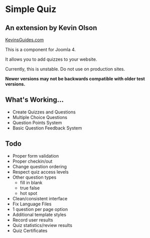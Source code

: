 # Simple Quiz
## An extension by Kevin Olson
[KevinsGuides.com](https://kevinsguides.com)

This is a component for Joomla 4.

It allows you to add quizzes to your website.

Currently, this is unstable. Do not use on production sites.

**Newer versions may not be backwards compatible with older test versions.**

## What's Working...
* Create Quizzes and Questions
* Multiple Choice Questions
* Question Points System
* Basic Question Feedback System

## Todo
* Proper form validation
* Proper checkin/out
* Change question ordering
* Respect quiz access levels
* Other question types
    * fill in blank
    * true false
    * hot spot
* Clean/consistent interface
* Fix Language Files
* 1 question per page option
* Additional template styles
* Record user results
* Quiz statistics/review results
* Quiz Certificates